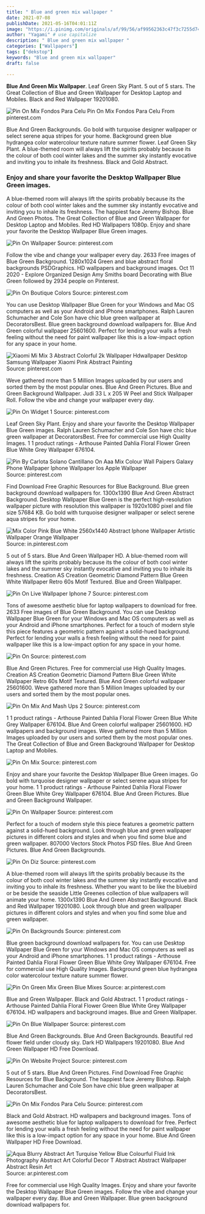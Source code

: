 ```yaml
---
title: " Blue and green mix wallpaper "
date: 2021-07-08
publishDate: 2021-05-16T04:01:11Z
image: "https://i.pinimg.com/originals/af/99/56/af99562363c47f3c7255d7490418a4fe.jpg"
author: "Yagami" # use capitalize
description: " Blue and green mix wallpaper "
categories: ["Wallpapers"]
tags: ["dekstop"]
keywords: "Blue and green mix wallpaper"
draft: false

---
```



**Blue And Green Mix Wallpaper**. Leaf Green Sky Plant. 5 out of 5 stars. The Great Collection of Blue and Green Wallpaper for Desktop Laptop and Mobiles. Black and Red Wallpaper 19201080.

![Pin On Mix Fondos Para Celu](https://i.pinimg.com/474x/2a/6d/41/2a6d41bd249e816cf4b03c7a4a0cb07b.jpg "Pin On Mix Fondos Para Celu")
Pin On Mix Fondos Para Celu From pinterest.com


Blue And Green Backgrounds. Go bold with turquoise designer wallpaper or select serene aqua stripes for your home. Background green blue hydrangea color watercolour texture nature summer flower. Leaf Green Sky Plant. A blue-themed room will always lift the spirits probably because its the colour of both cool winter lakes and the summer sky instantly evocative and inviting you to inhale its freshness. Black and Gold Abstract.

### Enjoy and share your favorite the Desktop Wallpaper Blue Green images.

A blue-themed room will always lift the spirits probably because its the colour of both cool winter lakes and the summer sky instantly evocative and inviting you to inhale its freshness. The happiest face Jeremy Bishop. Blue And Green Photos. The Great Collection of Blue and Green Wallpaper for Desktop Laptop and Mobiles. Red HD Wallpapers 1080p. Enjoy and share your favorite the Desktop Wallpaper Blue Green images.


![Pin On Wallpaper](https://i.pinimg.com/originals/46/ad/fe/46adfed389f9befe77806bb744bc8bd6.jpg "Pin On Wallpaper")
Source: pinterest.com

Follow the vibe and change your wallpaper every day. 2633 Free images of Blue Green Background. 1280x1024 Green and blue abstract floral backgrounds PSDGraphics. HD wallpapers and background images. Oct 11 2020 - Explore Organized Design Amy Smiths board Decorating with Blue Green followed by 2934 people on Pinterest.

![Pin On Boutique Colors](https://i.pinimg.com/originals/c6/77/f0/c677f04c2642007e4858df2bfc0e9fda.png "Pin On Boutique Colors")
Source: pinterest.com

You can use Desktop Wallpaper Blue Green for your Windows and Mac OS computers as well as your Android and iPhone smartphones. Ralph Lauren Schumacher and Cole Son have chic blue green wallpaper at DecoratorsBest. Blue green background download wallpapers for. Blue And Green colorful wallpaper 25601600. Perfect for lending your walls a fresh feeling without the need for paint wallpaper like this is a low-impact option for any space in your home.

![Xiaomi Mi Mix 3 Abstract Colorful 2k Wallpaper Hdwallpaper Desktop Samsung Wallpaper Xiaomi Pink Abstract Painting](https://i.pinimg.com/originals/82/03/c9/8203c9e1a28f3337a7bf93ed5fbd2b87.jpg "Xiaomi Mi Mix 3 Abstract Colorful 2k Wallpaper Hdwallpaper Desktop Samsung Wallpaper Xiaomi Pink Abstract Painting")
Source: pinterest.com

Weve gathered more than 5 Million Images uploaded by our users and sorted them by the most popular ones. Blue And Green Pictures. Blue and Green Background Wallpaper. Judi 33 L x 205 W Peel and Stick Wallpaper Roll. Follow the vibe and change your wallpaper every day.

![Pin On Widget 1](https://i.pinimg.com/564x/f3/3a/b9/f33ab9df8bbe04a8c1624abf5a3ee248.jpg "Pin On Widget 1")
Source: pinterest.com

Leaf Green Sky Plant. Enjoy and share your favorite the Desktop Wallpaper Blue Green images. Ralph Lauren Schumacher and Cole Son have chic blue green wallpaper at DecoratorsBest. Free for commercial use High Quality Images. 1 1 product ratings - Arthouse Painted Dahlia Floral Flower Green Blue White Grey Wallpaper 676104.

![Pin By Carlota Solano Cantillano On Aaa Mix Colour Wall Paipers Galaxy Phone Wallpaper Iphone Wallpaper Ios Apple Wallpaper](https://i.pinimg.com/736x/1d/d8/e0/1dd8e0dc78abb58502c74421d6f40976.jpg "Pin By Carlota Solano Cantillano On Aaa Mix Colour Wall Paipers Galaxy Phone Wallpaper Iphone Wallpaper Ios Apple Wallpaper")
Source: pinterest.com

Find Download Free Graphic Resources for Blue Background. Blue green background download wallpapers for. 1300x1390 Blue And Green Abstract Background. Desktop Wallpaper Blue Green is the perfect high-resolution wallpaper picture with resolution this wallpaper is 1920x1080 pixel and file size 57684 KB. Go bold with turquoise designer wallpaper or select serene aqua stripes for your home.

![Mix Color Pink Blue White 2560x1440 Abstract Iphone Wallpaper Artistic Wallpaper Orange Wallpaper](https://i.pinimg.com/originals/f6/ec/fa/f6ecfaf5059ae75c3f01fc9e4efb19ed.jpg "Mix Color Pink Blue White 2560x1440 Abstract Iphone Wallpaper Artistic Wallpaper Orange Wallpaper")
Source: in.pinterest.com

5 out of 5 stars. Blue And Green Wallpaper HD. A blue-themed room will always lift the spirits probably because its the colour of both cool winter lakes and the summer sky instantly evocative and inviting you to inhale its freshness. Creation AS Creation Geometric Diamond Pattern Blue Green White Wallpaper Retro 60s Motif Textured. Blue and Green Wallpaper.

![Pin On Live Wallpaper Iphone 7](https://i.pinimg.com/originals/e5/32/3d/e5323d1c08ce5a9991240b481ba34c11.jpg "Pin On Live Wallpaper Iphone 7")
Source: pinterest.com

Tons of awesome aesthetic blue for laptop wallpapers to download for free. 2633 Free images of Blue Green Background. You can use Desktop Wallpaper Blue Green for your Windows and Mac OS computers as well as your Android and iPhone smartphones. Perfect for a touch of modern style this piece features a geometric pattern against a solid-hued background. Perfect for lending your walls a fresh feeling without the need for paint wallpaper like this is a low-impact option for any space in your home.

![Pin On](https://i.pinimg.com/originals/59/a1/e7/59a1e7edfd906da19b7315a2492e8a88.jpg "Pin On")
Source: pinterest.com

Blue And Green Pictures. Free for commercial use High Quality Images. Creation AS Creation Geometric Diamond Pattern Blue Green White Wallpaper Retro 60s Motif Textured. Blue And Green colorful wallpaper 25601600. Weve gathered more than 5 Million Images uploaded by our users and sorted them by the most popular ones.

![Pin On Mix And Mash Ups 2](https://i.pinimg.com/736x/b4/51/05/b451059d633a5da71320a0f6f2979eb8.jpg "Pin On Mix And Mash Ups 2")
Source: pinterest.com

1 1 product ratings - Arthouse Painted Dahlia Floral Flower Green Blue White Grey Wallpaper 676104. Blue And Green colorful wallpaper 25601600. HD wallpapers and background images. Weve gathered more than 5 Million Images uploaded by our users and sorted them by the most popular ones. The Great Collection of Blue and Green Background Wallpaper for Desktop Laptop and Mobiles.

![Pin On Mix](https://i.pinimg.com/originals/d4/67/e3/d467e3101e659f1653a797438721a429.jpg "Pin On Mix")
Source: pinterest.com

Enjoy and share your favorite the Desktop Wallpaper Blue Green images. Go bold with turquoise designer wallpaper or select serene aqua stripes for your home. 1 1 product ratings - Arthouse Painted Dahlia Floral Flower Green Blue White Grey Wallpaper 676104. Blue And Green Pictures. Blue and Green Background Wallpaper.

![Pin On Wallpaper](https://i.pinimg.com/originals/1f/57/50/1f57505dedae4101e0860c39b1b60d5c.jpg "Pin On Wallpaper")
Source: pinterest.com

Perfect for a touch of modern style this piece features a geometric pattern against a solid-hued background. Look through blue and green wallpaper pictures in different colors and styles and when you find some blue and green wallpaper. 807000 Vectors Stock Photos PSD files. Blue And Green Pictures. Blue And Green Backgrounds.

![Pin On Diz](https://i.pinimg.com/originals/98/4a/b0/984ab092450eaba7bf577e00487f122c.jpg "Pin On Diz")
Source: pinterest.com

A blue-themed room will always lift the spirits probably because its the colour of both cool winter lakes and the summer sky instantly evocative and inviting you to inhale its freshness. Whether you want to be like the bluebird or be beside the seaside Little Greenes collection of blue wallpapers will animate your home. 1300x1390 Blue And Green Abstract Background. Black and Red Wallpaper 19201080. Look through blue and green wallpaper pictures in different colors and styles and when you find some blue and green wallpaper.

![Pin On Backgrounds](https://i.pinimg.com/originals/18/74/5a/18745a629d8247aaa6977b6ac5ece09d.jpg "Pin On Backgrounds")
Source: pinterest.com

Blue green background download wallpapers for. You can use Desktop Wallpaper Blue Green for your Windows and Mac OS computers as well as your Android and iPhone smartphones. 1 1 product ratings - Arthouse Painted Dahlia Floral Flower Green Blue White Grey Wallpaper 676104. Free for commercial use High Quality Images. Background green blue hydrangea color watercolour texture nature summer flower.

![Pin On Green Mix Green Blue Mixes](https://i.pinimg.com/originals/39/c3/cd/39c3cd0b6ec142f2d0d476b3b5605a3b.png "Pin On Green Mix Green Blue Mixes")
Source: ar.pinterest.com

Blue and Green Wallpaper. Black and Gold Abstract. 1 1 product ratings - Arthouse Painted Dahlia Floral Flower Green Blue White Grey Wallpaper 676104. HD wallpapers and background images. Blue and Green Wallpaper.

![Pin On Blue Wallpaper](https://i.pinimg.com/originals/76/7f/0a/767f0aaac54b38df3832b4c673df5a76.jpg "Pin On Blue Wallpaper")
Source: pinterest.com

Blue And Green Backgrounds. Blue And Green Backgrounds. Beautiful red flower field under cloudy sky. Dark HD Wallpapers 19201080. Blue And Green Wallpaper HD Free Download.

![Pin On Website Project](https://i.pinimg.com/originals/e4/71/7a/e4717a6eaeb0a60ecb97848533d406d0.jpg "Pin On Website Project")
Source: pinterest.com

5 out of 5 stars. Blue And Green Pictures. Find Download Free Graphic Resources for Blue Background. The happiest face Jeremy Bishop. Ralph Lauren Schumacher and Cole Son have chic blue green wallpaper at DecoratorsBest.

![Pin On Mix Fondos Para Celu](https://i.pinimg.com/474x/2a/6d/41/2a6d41bd249e816cf4b03c7a4a0cb07b.jpg "Pin On Mix Fondos Para Celu")
Source: pinterest.com

Black and Gold Abstract. HD wallpapers and background images. Tons of awesome aesthetic blue for laptop wallpapers to download for free. Perfect for lending your walls a fresh feeling without the need for paint wallpaper like this is a low-impact option for any space in your home. Blue And Green Wallpaper HD Free Download.

![Aqua Blurry Abstract Art Turquise Yellow Blue Colourful Fluid Ink Photography Abstract Art Colorful Decor T Abstract Abstract Wallpaper Abstract Resin Art](https://i.pinimg.com/originals/af/99/56/af99562363c47f3c7255d7490418a4fe.jpg "Aqua Blurry Abstract Art Turquise Yellow Blue Colourful Fluid Ink Photography Abstract Art Colorful Decor T Abstract Abstract Wallpaper Abstract Resin Art")
Source: ar.pinterest.com

Free for commercial use High Quality Images. Enjoy and share your favorite the Desktop Wallpaper Blue Green images. Follow the vibe and change your wallpaper every day. Blue and Green Wallpaper. Blue green background download wallpapers for.

